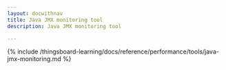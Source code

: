 ```yaml
---
layout: docwithnav
title: Java JMX monitoring tool
description: Java JMX monitoring tool

---
```


{% include /thingsboard-learning/docs/reference/performance/tools/java-jmx-monitoring.md %}
